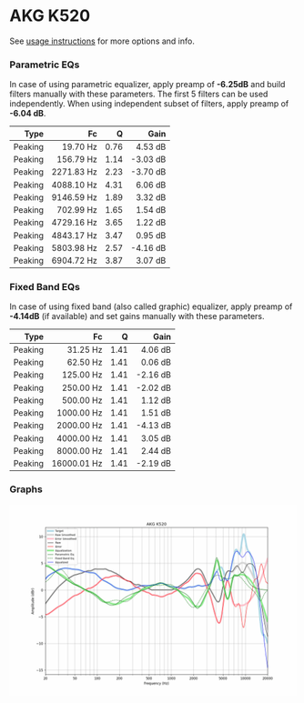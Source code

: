 # AKG K520
See [usage instructions](https://github.com/jaakkopasanen/AutoEq#usage) for more options and info.

### Parametric EQs
In case of using parametric equalizer, apply preamp of **-6.25dB** and build filters manually
with these parameters. The first 5 filters can be used independently.
When using independent subset of filters, apply preamp of **-6.04 dB**.

| Type    | Fc         |    Q | Gain     |
|--------:|-----------:|-----:|---------:|
| Peaking | 19.70 Hz   | 0.76 | 4.53 dB  |
| Peaking | 156.79 Hz  | 1.14 | -3.03 dB |
| Peaking | 2271.83 Hz | 2.23 | -3.70 dB |
| Peaking | 4088.10 Hz | 4.31 | 6.06 dB  |
| Peaking | 9146.59 Hz | 1.89 | 3.32 dB  |
| Peaking | 702.99 Hz  | 1.65 | 1.54 dB  |
| Peaking | 4729.16 Hz | 3.65 | 1.22 dB  |
| Peaking | 4843.17 Hz | 3.47 | 0.95 dB  |
| Peaking | 5803.98 Hz | 2.57 | -4.16 dB |
| Peaking | 6904.72 Hz | 3.87 | 3.07 dB  |

### Fixed Band EQs
In case of using fixed band (also called graphic) equalizer, apply preamp of **-4.14dB**
(if available) and set gains manually with these parameters.

| Type    | Fc          |    Q | Gain     |
|--------:|------------:|-----:|---------:|
| Peaking | 31.25 Hz    | 1.41 | 4.06 dB  |
| Peaking | 62.50 Hz    | 1.41 | 0.06 dB  |
| Peaking | 125.00 Hz   | 1.41 | -2.16 dB |
| Peaking | 250.00 Hz   | 1.41 | -2.02 dB |
| Peaking | 500.00 Hz   | 1.41 | 1.12 dB  |
| Peaking | 1000.00 Hz  | 1.41 | 1.51 dB  |
| Peaking | 2000.00 Hz  | 1.41 | -4.13 dB |
| Peaking | 4000.00 Hz  | 1.41 | 3.05 dB  |
| Peaking | 8000.00 Hz  | 1.41 | 2.44 dB  |
| Peaking | 16000.01 Hz | 1.41 | -2.19 dB |

### Graphs
![](./AKG%20K520.png)